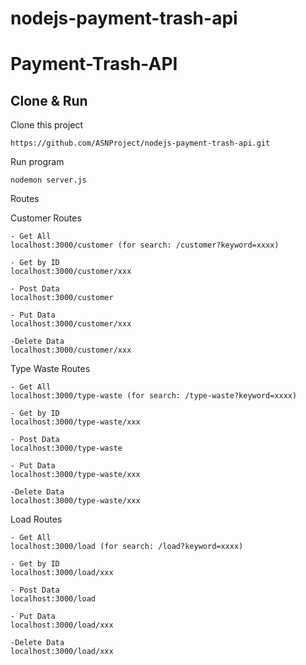 # nodejs-payment-trash-api

# Payment-Trash-API

## Clone & Run
Clone this project
```
https://github.com/ASNProject/nodejs-payment-trash-api.git
```
Run program
```
nodemon server.js
```
Routes

Customer Routes
```
- Get All
localhost:3000/customer (for search: /customer?keyword=xxxx)

- Get by ID
localhost:3000/customer/xxx

- Post Data
localhost:3000/customer

- Put Data
localhost:3000/customer/xxx

-Delete Data
localhost:3000/customer/xxx
```


Type Waste Routes
```
- Get All
localhost:3000/type-waste (for search: /type-waste?keyword=xxxx)

- Get by ID
localhost:3000/type-waste/xxx

- Post Data
localhost:3000/type-waste

- Put Data
localhost:3000/type-waste/xxx

-Delete Data
localhost:3000/type-waste/xxx
```


Load Routes
```
- Get All
localhost:3000/load (for search: /load?keyword=xxxx)

- Get by ID
localhost:3000/load/xxx

- Post Data
localhost:3000/load

- Put Data
localhost:3000/load/xxx

-Delete Data
localhost:3000/load/xxx
```


